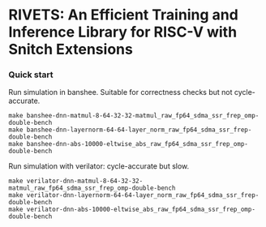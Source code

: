 # RIVETS: An Efficient Training and Inference Library for RISC-V with Snitch Extensions

### Quick start

Run simulation in banshee. Suitable for correctness checks but not cycle-accurate.

```
make banshee-dnn-matmul-8-64-32-32-matmul_raw_fp64_sdma_ssr_frep_omp-double-bench
make banshee-dnn-layernorm-64-64-layer_norm_raw_fp64_sdma_ssr_frep-double-bench
make banshee-dnn-abs-10000-eltwise_abs_raw_fp64_sdma_ssr_frep_omp-double-bench
```

Run simulation with verilator: cycle-accurate but slow.

```
make verilator-dnn-matmul-8-64-32-32-matmul_raw_fp64_sdma_ssr_frep_omp-double-bench
make verilator-dnn-layernorm-64-64-layer_norm_raw_fp64_sdma_ssr_frep-double-bench
make verilator-dnn-abs-10000-eltwise_abs_raw_fp64_sdma_ssr_frep_omp-double-bench
```

